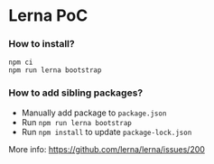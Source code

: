 # Lerna PoC

### How to install?

```
npm ci
npm run lerna bootstrap
```

### How to add sibling packages?

* Manually add package to `package.json`
* Run `npm run lerna bootstrap`
* Run `npm install` to update `package-lock.json`

More info: https://github.com/lerna/lerna/issues/200
